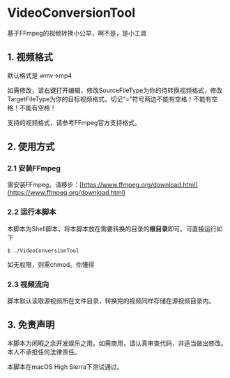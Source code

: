 # VideoConversionTool
基于FFmpeg的视频转换小公举，啊不是，是小工具

## 1. 视频格式
默认格式是 wmv->mp4

如需修改，请右键打开编辑，修改SourceFileType为你的待转换视频格式，修改TargetFileType为你的目标视频格式。切记“=”符号两边不能有空格！不能有空格！不能有空格！

支持的视频格式，请参考FFmpeg官方支持格式。

## 2. 使用方式

### 2.1 安装FFmpeg

需安装FFmpeg。请移步：[https://www.ffmpeg.org/download.html](https://www.ffmpeg.org/download.html)

### 2.2 运行本脚本

本脚本为Shell脚本，将本脚本放在需要转换的目录的**根目录**即可。可直接运行如下

```shell
$ ./VideoConversionTool
```

如无权限，则需chmod。你懂得

### 2.3 视频流向

脚本默认读取源视频所在文件目录，转换完的视频同样存储在源视频目录内。

## 3. 免责声明

本脚本为闲暇之余开发娱乐之用。如需商用，请认真审查代码，并适当做出修改。本人不承担任何法律责任。

本脚本在macOS High Sierra下测试通过。